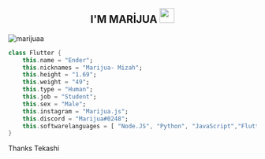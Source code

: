 
  
<h2 align="center">I'M MARİJUA <img src="https://raw.githubusercontent.com/iampavangandhi/iampavangandhi/master/gifs/Hi.gif" width="30px"> </h2>

  <img src="https://komarev.com/ghpvc/?username=marijuaas&label=Ziyaretçi%20Sayısı&color=552b75" alt="marijuaa" />
  
```dart
class Flutter {
    this.name = "Ender";
    this.nicknames = "Marijua- Mizah";
    this.height = "1.69";
    this.weight = "49";
    this.type = "Human";
    this.job = "Student";
    this.sex = "Male";
    this.instagram = "Marijua.js";
    this.discord = "Marijua#0248";
    this.softwarelanguages = [ "Node.JS", "Python", "JavaScript","Flutter","Dart","C#","C++"];
}
```

Thanks Tekashi
